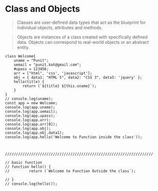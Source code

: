 # Class and Objects

> Classes are user-defined data types that act as the blueprint for individual objects, attributes and methods.

> Objects are instances of a class created with specifically defined data. Objects can correspond to real-world objects or an abstract entity.

```
class Welcome{
    uname = "Punit";
    uemail = "punit.kat@gmail.com";
    #upass = 123456;
    arr = ["html", 'css', 'javascript'];
    obj = { data1: "HTML 5", data2: "CSS 3", data3: 'jquery' };
    hello(title) {
        return (`${title} ${this.uname}`); 
    }
}
// console.log(uname);
const app = new Welcome;
console.log(app.uname);
console.log(app.uemail);
console.log(app.upass);
console.log(app.arr);
console.log(app.arr[0]);
console.log(app.obj);
console.log(app.obj.data1);
console.log(app.hello('Welcome to Function inside the class'));



////////////////////////////////////////////////////////////////////

// basic function
// function hello() {
//         return (`Welcome to Function Outside the class`);
        
// }
// console.log(hello());
```
